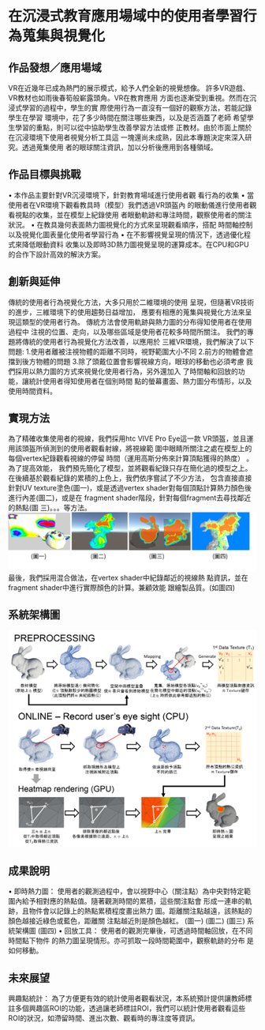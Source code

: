 # 在沉浸式教育應用場域中的使用者學習行為蒐集與視覺化
## 作品發想／應用場域
VR在近幾年已成為熱門的展示模式，給予人們全新的視覺想像。
許多VR遊戲、VR教材也如雨後春筍般嶄露頭角。VR在教育應用
方面也逐漸受到重視。然而在沉浸式學習的過程中，學生的實
際使用行為一直沒有一個好的觀察方法，若能記錄學生在學習
環境中，花了多少時間在關注哪些東西，以及是否涵蓋了老師
希望學生學習的重點，則可以從中協助學生改善學習方法或修
正教材。由於市面上關於在沉浸環境下使用者視覺分析工具這
一塊還尚未成熟，因此本專題決定來深入研究。透過蒐集使用
者的眼球關注資訊，加以分析後應用到各種領域。

## 作品目標與挑戰
• 本作品主要針對VR沉浸環境下，針對教育場域進行使用者觀
看行為的收集
• 當使用者在VR環境下觀看教具時（模型）我們透過VR頭盔內
的眼動儀進行使用者觀看視點的收集，並在模型上紀錄使用
者眼動軌跡和專注時間，觀察使用者的關注狀況。
• 在教具幾何表面熱力圖視覺化的方式來呈現觀看順序，搭配
時間軸控制以及視覺化圖表量化使用者學習行為
• 在不影響視覺呈現的情況下，透過優化程式來降低眼動資料
收集以及即時3D熱力圖視覺呈現的運算成本。在CPU和GPU
的合作下設計高效的解決方案。

## 創新與延伸
傳統的使用者行為視覺化方法，大多只用於二維環境的使用
呈現，但隨著VR技術的進步，三維環境下的使用趨勢日益增加，
應要有相應的蒐集與視覺化方法來呈現這類型的使用者行為。
傳統方法會使用軌跡與熱力圖的分布得知使用者在使用過程中
注視的位置、走向，以及哪些區域是使用者花較多時間所關注。
我們的專題將傳統的使用者行為視覺化方法改善，以應用於
三維VR環境，我們解決了以下問題:
1.使用者離被注視物體的距離不同時，視野範圍大小不同
2.前方的物體會遮擋到後方物體的問題
3.除了頭戴位置會影響視線方向，眼球的移動也必須考慮
我們採用以熱力圖的方式來視覺化使用者行為，另外還加入
了時間軸和回放的功能，讓統計使用者得知使用者在個別時間
點的螢幕畫面、熱力圖分布情形，以及使用時間資料。

## 實現方法
為了精確收集使用者的視線，我們採用htc VIVE Pro Eye這一款
VR頭盔，並且運用該頭盔所偵測到的使用者觀看射線，將視線範
圍中眼睛所關注之處在模型上的每個vertex紀錄觀看視線的停留
時間（運用高斯分佈來計算頂點獲得的熱度） 。為了提高效能，
我們預先簡化了模型，並將觀看紀錄只存在簡化過的模型之上。
在後續基於觀看紀錄的累積的上色上，我們依序嘗試了不少方法，
包含直接直接針對UV texture塗色(圖一)，或是透過vertex
shader對每個頂點計算熱力顏色後進行內差(圖二)，或是在
fragment shader階段，針對每個fragment去尋找鄰近的熱點(圖
三)。。。等方法。
![image](https://github.com/tsumikihuang/00XR_modol_paint_shader/blob/master/%E5%9C%96%E7%89%871.png)
最後，我們採用混合做法，在vertex shader中紀錄鄰近的視線熱
點資訊，並在fragment shader中進行實際顏色的計算。兼顧效能
跟繪製品質。(如圖四)


## 系統架構圖

![image](https://github.com/tsumikihuang/00XR_modol_paint_shader/blob/master/%E5%9C%96%E7%89%872.png)

## 成果說明
• 即時熱力圖：
使用者的觀測過程中，會以視野中心（關注點）為中央對特定範
圍內給予相對應的熱點值。隨著觀測時間的累積，這些關注點會
形成一連串的軌跡，且物件會以記錄上的熱點累積程度畫出熱力
圖。距離關注點越遠，該熱點的顏色越接近綠色或藍色，距離關
注點越近則是顏色越紅。
(圖一) (圖二) (圖三)
系統架構圖
(圖四)
• 回放工具：
使用者的觀測完畢後，可透過時間軸回放，在不同時間點下物件
的熱力圖呈現情形。亦可抓取一段時間範圍中，觀察軌跡的分布
是如何移動。

## 未來展望
興趣點統計：
為了方便更有效的統計使用者觀看狀況，本系統預計提供讓教師標註多個興趣區ROI的功能，透過讓老師標註ROI，我們可以統計使用者觀看這些ROI的狀況，如滯留時間、進出次數、觀看時的專注度等資訊。
